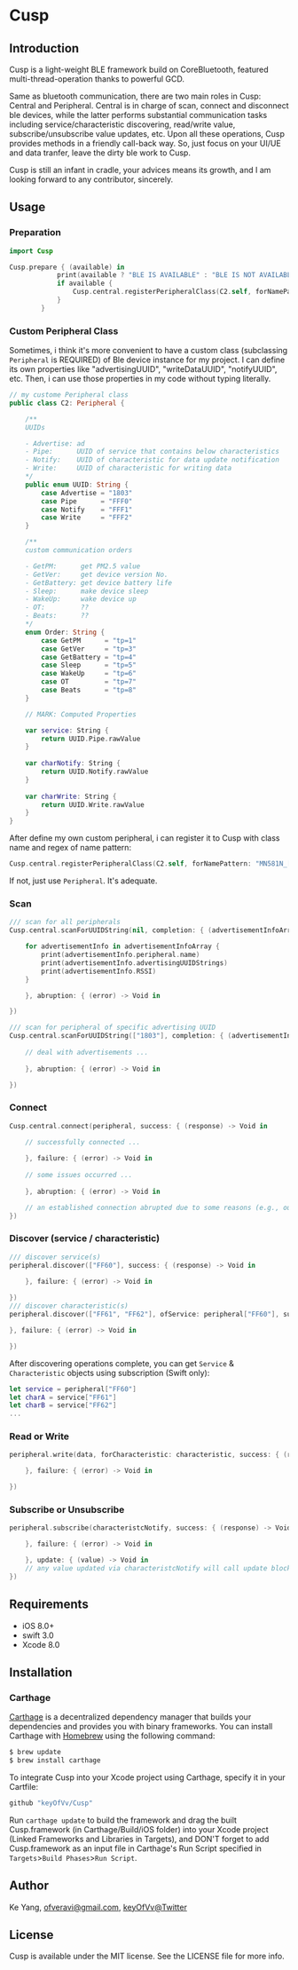# Cusp


## Introduction

Cusp is a light-weight BLE framework build on CoreBluetooth, featured multi-thread-operation thanks to powerful GCD.

Same as bluetooth communication, there are two main roles in Cusp: Central and Peripheral. Central is in charge of scan, connect and disconnect ble devices, while the latter performs substantial communication tasks including service/characteristic discovering, read/write value, subscribe/unsubscribe value updates, etc. Upon all these operations, Cusp provides methods in a friendly call-back way. So, just focus on your UI/UE and data tranfer, leave the dirty ble work to Cusp.

Cusp is still an infant in cradle, your advices means its growth, and I am looking forward to any contributor, sincerely.

## Usage

### Preparation

```swift
import Cusp

Cusp.prepare { (available) in
			print(available ? "BLE IS AVAILABLE" : "BLE IS NOT AVAILABLE")
			if available {
				Cusp.central.registerPeripheralClass(C2.self, forNamePattern: "MN581N_[A-Z0-9]{5}")
			}
		}
```

### Custom Peripheral Class

Sometimes, i think it's more convenient to have a custom class (subclassing `Peripheral` is REQUIRED) of Ble device instance for my project. I can define its own properties like "advertisingUUID", "writeDataUUID", "notifyUUID", etc. Then, i can use those properties in my code without typing literally.

```swift
// my custome Peripheral class
public class C2: Peripheral {

	/**
	UUIDs

	- Advertise: ad
	- Pipe:      UUID of service that contains below characteristics
	- Notify:    UUID of characteristic for data update notification
	- Write:     UUID of characteristic for writing data
	*/
	public enum UUID: String {
        case Advertise = "1803"
        case Pipe      = "FFF0"
        case Notify    = "FFF1"
        case Write     = "FFF2"
	}

	/**
	custom communication orders

	- GetPM:      get PM2.5 value
	- GetVer:     get device version No.
	- GetBattery: get device battery life
	- Sleep:      make device sleep
	- WakeUp:     wake device up
	- OT:         ??
	- Beats:      ??
	*/
	enum Order: String {
        case GetPM      = "tp=1"
        case GetVer     = "tp=3"
        case GetBattery = "tp=4"
        case Sleep      = "tp=5"
        case WakeUp     = "tp=6"
        case OT         = "tp=7"
        case Beats      = "tp=8"
	}

	// MARK: Computed Properties

	var service: String {
		return UUID.Pipe.rawValue
	}
	
	var charNotify: String {
		return UUID.Notify.rawValue
	}
	
	var charWrite: String {
		return UUID.Write.rawValue
	}
}
```

After define my own custom peripheral, i can register it to Cusp with class name and regex of name pattern:

```swift
Cusp.central.registerPeripheralClass(C2.self, forNamePattern: "MN581N_[A-Z0-9]{5}")
```

If not, just use `Peripheral`. It's adequate.

### Scan
```swift
/// scan for all peripherals
Cusp.central.scanForUUIDString(nil, completion: { (advertisementInfoArray) -> Void in

	for advertisementInfo in advertisementInfoArray {
		print(advertisementInfo.peripheral.name)
		print(advertisementInfo.advertisingUUIDStrings)
		print(advertisementInfo.RSSI)
	}

	}, abruption: { (error) -> Void in

})
```

```swift
/// scan for peripheral of specific advertising UUID
Cusp.central.scanForUUIDString(["1803"], completion: { (advertisementInfoArray) -> Void in
	
	// deal with advertisements ...
	
	}, abruption: { (error) -> Void in

})
```

### Connect
```swift
Cusp.central.connect(peripheral, success: { (response) -> Void in

	// successfully connected ...
	
	}, failure: { (error) -> Void in
	
	// some issues occurred ...
	
	}, abruption: { (error) -> Void in

	// an established connection abrupted due to some reasons (e.g., out of distance, BLE device out of battery, etc.) ...
})
```

### Discover (service / characteristic)
```swift
/// discover service(s)
peripheral.discover(["FF60"], success: { (response) -> Void in
	
	}, failure: { (error) -> Void in

})
/// discover characteristic(s)
peripheral.discover(["FF61", "FF62"], ofService: peripheral["FF60"], success: { (response) -> Void in

}, failure: { (error) -> Void in

})

```

After discovering operations complete, you can get `Service` & `Characteristic` objects using subscription (Swift only):

```swift
let service = peripheral["FF60"]
let charA = service["FF61"]
let charB = service["FF62"]
...
```

### Read or Write
```swift
peripheral.write(data, forCharacteristic: characteristic, success: { (response) -> Void in

	}, failure: { (error) -> Void in

})
```

### Subscribe or Unsubscribe
```swift
peripheral.subscribe(characteristcNotify, success: { (response) -> Void in

	}, failure: { (error) -> Void in

	}, update: { (value) -> Void in
	// any value updated via characteristcNotify will call update block...
})
```

## Requirements

* iOS 8.0+
* swift 3.0
* Xcode 8.0

## Installation

### Carthage

[Carthage](https://github.com/Carthage/Carthage) is a decentralized dependency manager that builds your dependencies and provides you with binary frameworks.
You can install Carthage with [Homebrew](http://brew.sh) using the following command:

```sh
$ brew update
$ brew install carthage
```

To integrate Cusp into your Xcode project using Carthage, specify it in your Cartfile:

```sh
github "keyOfVv/Cusp"
```

Run `carthage update` to build the framework and drag the built Cusp.framework (in Carthage/Build/iOS folder) into your Xcode project (Linked Frameworks and Libraries in Targets), and DON'T forget to add Cusp.framework as an input file in Carthage's Run Script specified in `Targets`>`Build Phases`>`Run Script`.

## Author

Ke Yang, ofveravi@gmail.com, [keyOfVv@Twitter](https://twitter.com/keyOfVv)

## License

Cusp is available under the MIT license. See the LICENSE file for more info.
